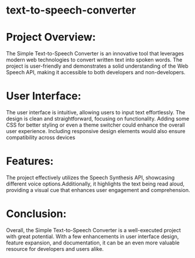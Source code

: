 # text-to-speech-converter
# Project Overview:
The Simple Text-to-Speech Converter is an innovative tool that leverages modern web technologies to convert written text into spoken words. The project is user-friendly and demonstrates a solid understanding of the Web Speech API, making it accessible to both developers and non-developers.
# User Interface:
The user interface is intuitive, allowing users to input text effortlessly. The design is clean and straightforward, focusing on functionality. Adding some CSS for better styling or even a theme switcher could enhance the overall user experience. Including responsive design elements would also ensure compatibility across devices
# Features:
The project effectively utilizes the Speech Synthesis API, showcasing different voice options.Additionally, it highlights the text being read aloud, providing a visual cue that enhances user engagement and comprehension. 
# Conclusion:
Overall, the Simple Text-to-Speech Converter is a well-executed project with great potential. With a few enhancements in user interface design, feature expansion, and documentation, it can be an even more valuable resource for developers and users alike. 
